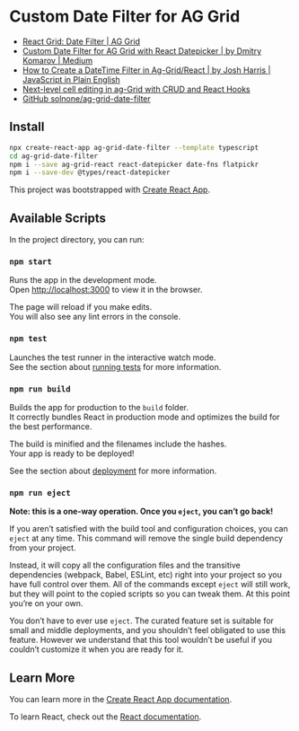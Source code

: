 # Custom Date Filter for AG Grid

* [React Grid: Date Filter | AG Grid](https://www.ag-grid.com/react-data-grid/filter-date/)
* [Custom Date Filter for AG Grid with React Datepicker | by Dmitry Komarov | Medium](https://dmitriy-comarov.medium.com/custom-date-filter-for-ag-grid-with-react-datepicker-6275132564c0)
* [How to Create a DateTime Filter in Ag-Grid/React | by Josh Harris | JavaScript in Plain English](https://javascript.plainenglish.io/how-to-create-a-datetime-filter-in-ag-grid-react-e2e1ba2fc80)
* [Next-level cell editing in ag-Grid with CRUD and React Hooks](https://blog.ag-grid.com/next-level-cell-editing-in-ag-grid-with-crud-and-react-hooks/)
* [GitHub solnone/ag-grid-date-filter](https://github.com/solnone/ag-grid-date-filter)

## Install

```bash
npx create-react-app ag-grid-date-filter --template typescript
cd ag-grid-date-filter
npm i --save ag-grid-react react-datepicker date-fns flatpickr
npm i --save-dev @types/react-datepicker
```

This project was bootstrapped with [Create React App](https://github.com/facebook/create-react-app).

## Available Scripts

In the project directory, you can run:

### `npm start`

Runs the app in the development mode.\
Open [http://localhost:3000](http://localhost:3000) to view it in the browser.

The page will reload if you make edits.\
You will also see any lint errors in the console.

### `npm test`

Launches the test runner in the interactive watch mode.\
See the section about [running tests](https://facebook.github.io/create-react-app/docs/running-tests) for more information.

### `npm run build`

Builds the app for production to the `build` folder.\
It correctly bundles React in production mode and optimizes the build for the best performance.

The build is minified and the filenames include the hashes.\
Your app is ready to be deployed!

See the section about [deployment](https://facebook.github.io/create-react-app/docs/deployment) for more information.

### `npm run eject`

**Note: this is a one-way operation. Once you `eject`, you can’t go back!**

If you aren’t satisfied with the build tool and configuration choices, you can `eject` at any time. This command will remove the single build dependency from your project.

Instead, it will copy all the configuration files and the transitive dependencies (webpack, Babel, ESLint, etc) right into your project so you have full control over them. All of the commands except `eject` will still work, but they will point to the copied scripts so you can tweak them. At this point you’re on your own.

You don’t have to ever use `eject`. The curated feature set is suitable for small and middle deployments, and you shouldn’t feel obligated to use this feature. However we understand that this tool wouldn’t be useful if you couldn’t customize it when you are ready for it.

## Learn More

You can learn more in the [Create React App documentation](https://facebook.github.io/create-react-app/docs/getting-started).

To learn React, check out the [React documentation](https://reactjs.org/).

